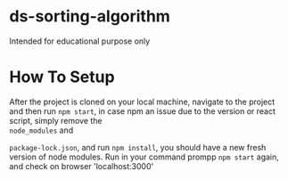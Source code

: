 # ds-sorting-algorithm

Intended for educational purpose only

# How To Setup

After the project is cloned on your local machine, navigate to the project and then run <code>npm start</code>, in case npm an issue due to the version or react script, simply remove the <code> node_modules</code> and

<code>package-lock.json</code>, and run <code>npm install</code>, you should have a new fresh version of node modules. Run in your command prompp <code>npm start</code> again, and check on browser 'localhost:3000'
